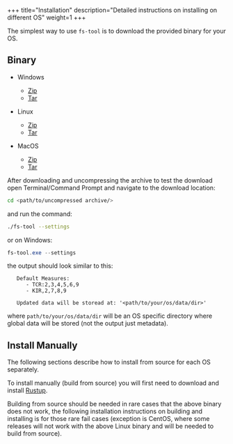 +++
title="Installation"
description="Detailed instructions on installing on different OS"
weight=1
+++


The simplest way to use `fs-tool` is to download the provided binary for your OS.

## Binary

- Windows
    - [Zip](https://github.com/bjohnnyd/fs-tool/releases/latest/download/x86_64-pc-windows-gnu.zip)
    - [Tar](https://github.com/bjohnnyd/fs-tool/releases/latest/download/x86_64-pc-windows-gnu.tar.gz)

- Linux
    - [Zip](https://github.com/bjohnnyd/fs-tool/releases/latest/download/x86_64-pc-windows-gnu.zip)
    - [Tar](https://github.com/bjohnnyd/fs-tool/releases/latest/download/x86_64-pc-windows-gnu.tar.gz)

- MacOS
    - [Zip](https://github.com/bjohnnyd/fs-tool/releases/latest/download/x86_64-apple-darwin.zip)
    - [Tar](https://github.com/bjohnnyd/fs-tool/releases/latest/download/x86_64-apple-darwin.tar.gz)
    
After downloading and uncompressing the archive to test the download open Terminal/Command Prompt and navigate to the download location:

```sh
cd <path/to/uncompressed archive/>
```

and run the command:

```sh
./fs-tool --settings
```

or on Windows:

```ps1
fs-tool.exe --settings
```

the output should look similar to this:

```
   Default Measures:
      - TCR:2,3,4,5,6,9
      - KIR,2,7,8,9
   
   Updated data will be storead at: '<path/to/your/os/data/dir>'
```

where `path/to/your/os/data/dir` will be an OS specific directory where global data will be stored (not the output just metadata).


## Install Manually


The following sections describe how to install from source for each OS separately.

To install manually (build from source) you will first need to download and install [Rustup](https://rustup.rs/).

Building from source should be needed in rare cases that the above binary does not work, the following installation instructions on building and installing is for those rare fail cases (exception is CentOS, where some releases will not work with the above Linux binary and will be needed to build from source).
